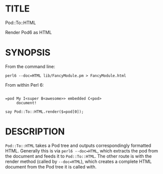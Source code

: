 # TITLE

Pod::To::HTML

Render Pod6 as HTML

# SYNOPSIS

From the command line:

    perl6 --doc=HTML lib/FancyModule.pm > FancyModule.html

From within Perl 6:

```perl6

=pod My I<super B<awesome>> embedded C<pod>
     document!

say Pod::To::HTML.render($=pod[0]);

```

# DESCRIPTION

`Pod::To::HTML` takes a Pod tree and outputs correspondingly formatted HTML. Generally this is via `perl6 --doc=HTML`, which extracts the pod from the document and feeds it to `Pod::To::HTML`. The other route is with the render method (called by `--doc=HTML`), which creates a complete HTML document from the Pod tree it is called with.
